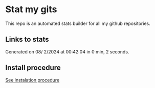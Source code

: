 # Stat my gits

This repo is an automated stats builder for all my github repositories.

## Links to stats


Generated on 08/ 2/2024 at 00:42:04 in 0 min, 2 seconds.

## Install procedure

[See instalation procedure](./src/install.md)
